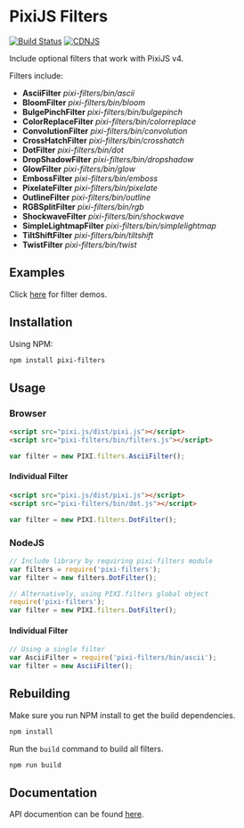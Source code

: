 # PixiJS Filters

[![Build Status](https://travis-ci.org/pixijs/pixi-filters.svg?branch=master)](https://travis-ci.org/pixijs/pixi-filters) [![CDNJS](https://img.shields.io/cdnjs/v/pixi-filters.svg)](https://cdnjs.com/libraries/pixi-filters)

Include optional filters that work with PixiJS v4.

Filters include:

* **AsciiFilter** _pixi-filters/bin/ascii_
* **BloomFilter** _pixi-filters/bin/bloom_
* **BulgePinchFilter** _pixi-filters/bin/bulgepinch_
* **ColorReplaceFilter** _pixi-filters/bin/colorreplace_
* **ConvolutionFilter** _pixi-filters/bin/convolution_
* **CrossHatchFilter** _pixi-filters/bin/crosshatch_
* **DotFilter** _pixi-filters/bin/dot_
* **DropShadowFilter** _pixi-filters/bin/dropshadow_
* **GlowFilter** _pixi-filters/bin/glow_
* **EmbossFilter** _pixi-filters/bin/emboss_
* **PixelateFilter** _pixi-filters/bin/pixelate_
* **OutlineFilter** _pixi-filters/bin/outline_
* **RGBSplitFilter** _pixi-filters/bin/rgb_
* **ShockwaveFilter** _pixi-filters/bin/shockwave_
* **SimpleLightmapFilter** _pixi-filters/bin/simplelightmap_
* **TiltShiftFilter** _pixi-filters/bin/tiltshift_
* **TwistFilter** _pixi-filters/bin/twist_

## Examples

Click [here](http://pixijs.github.io/pixi-filters/examples) for filter demos.

## Installation

Using NPM:

```bash
npm install pixi-filters
```

## Usage 

### Browser

```html
<script src="pixi.js/dist/pixi.js"></script>
<script src="pixi-filters/bin/filters.js"></script>
```
```js
var filter = new PIXI.filters.AsciiFilter();
```

#### Individual Filter

```html
<script src="pixi.js/dist/pixi.js"></script>
<script src="pixi-filters/bin/dot.js"></script>
```
```js
var filter = new PIXI.filters.DotFilter();
```

### NodeJS

```js
// Include library by requiring pixi-filters module
var filters = require('pixi-filters');
var filter = new filters.DotFilter();

// Alternatively, using PIXI.filters global object
require('pixi-filters');
var filter = new PIXI.filters.DotFilter();
```

#### Individual Filter

```js
// Using a single filter
var AsciiFilter = require('pixi-filters/bin/ascii');
var filter = new AsciiFilter();
```

## Rebuilding

Make sure you run NPM install to get the build dependencies.

```bash
npm install
```

Run the `build` command to build all filters.

```bash
npm run build
```
## Documentation

API documention can be found [here](http://pixijs.github.io/pixi-filters/docs/).
